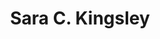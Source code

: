 ---
name: Sara C. Kingsley
title: Sara C. Kingsley
description: CE Accessibility
task: CE Accessibility
link: https://sarakingsley.github.io/
image: "/assets/organization/community_engagement/sara.jpg"
---